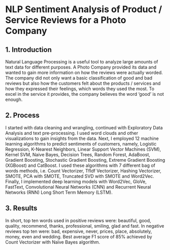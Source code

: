 # NLP Sentiment Analysis of Product / Service Reviews for a Photo Company

## 1.	Introduction

Natural Language Processing is a useful tool to analyze large amounts of text data for different purposes. A Photo Company provided its data and wanted to gain more information on how the reviews were actually worded. The company did not only want a basic classification of good and bad reviews but also how the customers felt about the products / services and how they expressed their feelings, which words they used the most. To excel in the service it provides, the company believes the word ‘good’ is not enough.

## 2.	Process

I started with data cleaning and wrangling, continued with Exploratory Data Analysis and text pre-processing. I used word clouds and other visualizations to gain insights from the data. 
Next, I employed 12 machine learning  algorithms to predict sentiments of customers, namely, Logistic Regression, K-Nearest Neighbors, Linear Support Vector Machines (SVM), Kernel SVM, Naive Bayes, Decision Trees, Random Forest, AdaBoost, Gradient Boosting, Stochastic Gradient Boosting, Extreme Gradient Boosting (XGBoost) and CatBoost. I used these algorithms with 7 different bag of words methods, i.e. Count Vectorizer, TfIdf Vectorizer, Hashing Vectorizer, SMOTE, PCA with SMOTE, Truncated SVD with SMOTE and Word2Vec.
Finally, I implemented deep learning models with Word2Vec, GloVe, FastText, Convolutional Neural Networks (CNN) and Recurrent Neural Networks (RNN) Long Short Term Memory (LSTM).

## 3.	Results

In short, top ten words used in positive reviews were: beautiful, good, quality, recommend, thanks, professional, smiling, glad and fast. In negative reviews top ten were: bad, expensive, never, prices, place, absolutely, money, even and wedding.
Best average F1 score of 85% achieved by Count Vectorizer with Naïve Bayes algorithm. 
 
